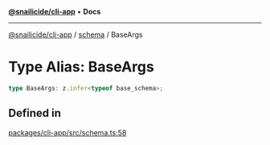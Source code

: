 [**@snailicide/cli-app**](../../../README.md) • **Docs**

---

[@snailicide/cli-app](../../../README.md) / [schema](../README.md) / BaseArgs

# Type Alias: BaseArgs

```ts
type BaseArgs: z.infer<typeof base_schema>;
```

## Defined in

[packages/cli-app/src/schema.ts:58](https://github.com/gbtunney/snailicide-monorepo/blob/2f8292b3376742ccb9ee5c3746eee5023a1d41bb/packages/cli-app/src/schema.ts#L58)
